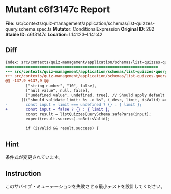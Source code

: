# Mutant c6f3147c Report

**File**: src/contexts/quiz-management/application/schemas/list-quizzes-query.schema.spec.ts
**Mutator**: ConditionalExpression
**Original ID**: 282
**Stable ID**: c6f3147c
**Location**: L141:23–L141:42

## Diff

```diff
Index: src/contexts/quiz-management/application/schemas/list-quizzes-query.schema.spec.ts
===================================================================
--- src/contexts/quiz-management/application/schemas/list-quizzes-query.schema.spec.ts	original
+++ src/contexts/quiz-management/application/schemas/list-quizzes-query.schema.spec.ts	mutated #282
@@ -137,9 +137,9 @@
         ["string number", "10", false],
         ["null value", null, false],
         ["undefined value", undefined, true], // Should apply default
       ])("should validate limit: %s -> %s", (_desc, limit, isValid) => {
-        const input = limit === undefined ? {} : { limit };
+        const input = false ? {} : { limit };
         const result = listQuizzesQuerySchema.safeParse(input);
         expect(result.success).toBe(isValid);
 
         if (isValid && result.success) {
```

## Hint

条件式が変更されています。

## Instruction

このサバイブ・ミューテーションを失敗させる最小テストを設計してください。
